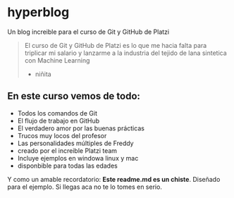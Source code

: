 # hyperblog
Un blog increible para el curso de Git y GitHub de Platzi
> El curso de Git y GitHub de Platzi es lo que me hacia falta para triplicar mi salario y lanzarme a la industria del tejido de lana sintetica con Machine Learning
> - niñita

## En este curso vemos de todo:
* Todos los comandos de Git
* El flujo de trabajo en GitHub
* El verdadero amor por las buenas prácticas
* Trucos muy locos del profesor
* Las personalidades múltiples de Freddy
* creado por el increible Platzi team
* Incluye ejemplos en windowa linux y mac
* disponbible para todas las edades

Y como un amable recordatorio: **Este readme.md es un chiste**. Diseñado para el ejemplo. Si llegas aca no te lo tomes en serio.

